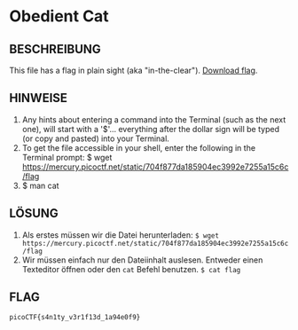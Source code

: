 # Obedient Cat
## BESCHREIBUNG
This file has a flag in plain sight (aka "in-the-clear"). [Download flag](https://mercury.picoctf.net/static/704f877da185904ec3992e7255a15c6c/flag).
## HINWEISE
1. Any hints about entering a command into the Terminal (such as the next one), will start with a '$'... everything after the dollar sign will be typed (or copy and pasted) into your Terminal.
2. To get the file accessible in your shell, enter the following in the Terminal prompt: $ wget https://mercury.picoctf.net/static/704f877da185904ec3992e7255a15c6c/flag
3. $ man cat
## LÖSUNG
1. Als erstes müssen wir die Datei herunterladen: `$ wget https://mercury.picoctf.net/static/704f877da185904ec3992e7255a15c6c/flag`
2. Wir müssen einfach nur den Dateiinhalt auslesen. Entweder einen Texteditor öffnen oder den `cat` Befehl benutzen.
`$ cat flag`
## FLAG
```
picoCTF{s4n1ty_v3r1f13d_1a94e0f9}
```